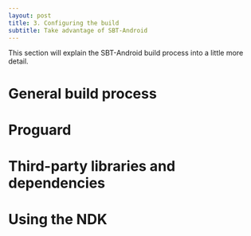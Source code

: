 ```yaml
---
layout: post
title: 3. Configuring the build
subtitle: Take advantage of SBT-Android
---
```


This section will explain the SBT-Android build process into a little more detail.

# General build process

# Proguard

# Third-party libraries and dependencies

# Using the NDK
